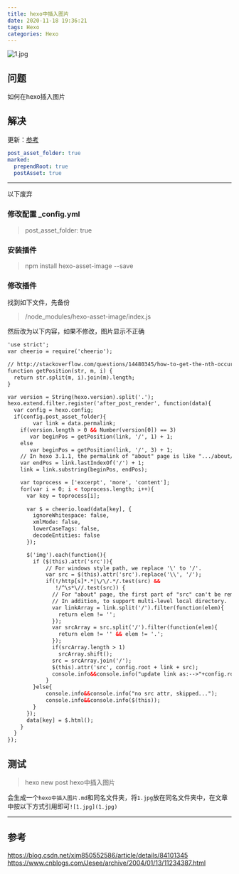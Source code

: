 ```yaml
---
title: hexo中插入图片
date: 2020-11-18 19:36:21
tags: Hexo
categories: Hexo
---
```

![1.jpg](1.jpg)
## 问题

如何在hexo插入图片

## 解决
更新：[参考](https://hexo.io/zh-cn/docs/asset-folders#%E4%BD%BF%E7%94%A8-Markdown-%E5%B5%8C%E5%85%A5%E5%9B%BE%E7%89%87)
```yaml
post_asset_folder: true
marked:
  prependRoot: true
  postAsset: true
```

---
以下废弃

### 修改配置 _config.yml
> post_asset_folder: true

### 安装插件
> npm install hexo-asset-image --save

### 修改插件
找到如下文件，先备份
> /node_modules/hexo-asset-image/index.js

然后改为以下内容，如果不修改，图片显示不正确  
```html
'use strict';
var cheerio = require('cheerio');

// http://stackoverflow.com/questions/14480345/how-to-get-the-nth-occurrence-in-a-string
function getPosition(str, m, i) {
  return str.split(m, i).join(m).length;
}

var version = String(hexo.version).split('.');
hexo.extend.filter.register('after_post_render', function(data){
  var config = hexo.config;
  if(config.post_asset_folder){
        var link = data.permalink;
    if(version.length > 0 && Number(version[0]) == 3)
       var beginPos = getPosition(link, '/', 1) + 1;
    else
       var beginPos = getPosition(link, '/', 3) + 1;
    // In hexo 3.1.1, the permalink of "about" page is like ".../about/index.html".
    var endPos = link.lastIndexOf('/') + 1;
    link = link.substring(beginPos, endPos);

    var toprocess = ['excerpt', 'more', 'content'];
    for(var i = 0; i < toprocess.length; i++){
      var key = toprocess[i];
 
      var $ = cheerio.load(data[key], {
        ignoreWhitespace: false,
        xmlMode: false,
        lowerCaseTags: false,
        decodeEntities: false
      });

      $('img').each(function(){
        if ($(this).attr('src')){
            // For windows style path, we replace '\' to '/'.
            var src = $(this).attr('src').replace('\\', '/');
            if(!/http[s]*.*|\/\/.*/.test(src) &&
               !/^\s*\//.test(src)) {
              // For "about" page, the first part of "src" can't be removed.
              // In addition, to support multi-level local directory.
              var linkArray = link.split('/').filter(function(elem){
                return elem != '';
              });
              var srcArray = src.split('/').filter(function(elem){
                return elem != '' && elem != '.';
              });
              if(srcArray.length > 1)
                srcArray.shift();
              src = srcArray.join('/');
              $(this).attr('src', config.root + link + src);
              console.info&&console.info("update link as:-->"+config.root + link + src);
            }
        }else{
            console.info&&console.info("no src attr, skipped...");
            console.info&&console.info($(this));
        }
      });
      data[key] = $.html();
    }
  }
});
```

## 测试

> hexo new post hexo中插入图片

会生成一个`hexo中插入图片.md`和同名文件夹，将`1.jpg`放在同名文件夹中，在文章中按以下方式引用即可`![1.jpg](1.jpg)`

---
## 参考

https://blog.csdn.net/xjm850552586/article/details/84101345
https://www.cnblogs.com/Jesee/archive/2004/01/13/11234387.html